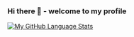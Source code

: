 ### Hi there 👋 - welcome to my profile

[![My GitHub Language Stats](https://github-readme-stats.vercel.app/api/top-langs/?username=sherilynv&langs_count=5&count_private=true&theme=tokyonight)]()
<!--
**sherilynv/sherilynv** is a ✨ _special_ ✨ repository because its `README.md` (this file) appears on your GitHub profile.

Here are some ideas to get you started:

- 🔭 I’m currently working on ...
- 🌱 I’m currently learning ...
- 👯 I’m looking to collaborate on ...
- 🤔 I’m looking for help with ...
- 💬 Ask me about ...
- 📫 How to reach me: ...
- 😄 Pronouns: ...
- ⚡ Fun fact: ...
-->
